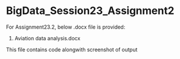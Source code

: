 # BigData_Session23_Assignment2


For Assignment23.2, below .docx file is provided:

1. Aviation data analysis.docx

This file contains code alongwith screenshot of output
